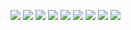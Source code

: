 <img src="img/Assignment 3 Storyboard_page-0001.jpg"></img>
<img src="img/Assignment 3 Storyboard_page-0002.jpg"></img>
<img src="img/Assignment 3 Storyboard_page-0003.jpg"></img>
<img src="img/Assignment 3 Storyboard_page-0004.jpg"></img>
<img src="img/Assignment 3 Storyboard_page-0005.jpg"></img>
<img src="img/Assignment 3 Storyboard_page-0006.jpg"></img>
<img src="img/Assignment 3 Storyboard_page-0007.jpg"></img>
<img src="img/Assignment 3 Storyboard_page-0008.jpg"></img>
<img src="img/Assignment 3 Storyboard_page-0009.jpg"></img>
